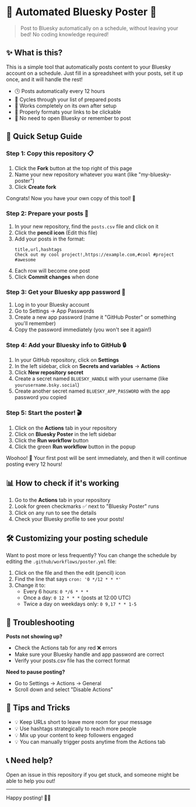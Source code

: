 # 🌊 Automated Bluesky Poster 🤖

> Post to Bluesky automatically on a schedule, without leaving your bed! No coding knowledge required! 

## ✨ What is this?

This is a simple tool that automatically posts content to your Bluesky account on a schedule. Just fill in a spreadsheet with your posts, set it up once, and it will handle the rest!

- 🕒 Posts automatically every 12 hours
- 📝 Cycles through your list of prepared posts
- 🔄 Works completely on its own after setup
- 🔗 Properly formats your links to be clickable
- 📱 No need to open Bluesky or remember to post

## 🚀 Quick Setup Guide

### Step 1: Copy this repository 📋

1. Click the **Fork** button at the top right of this page
2. Name your new repository whatever you want (like "my-bluesky-poster")
3. Click **Create fork**

Congrats! Now you have your own copy of this tool! 🎉

### Step 2: Prepare your posts 📝

1. In your new repository, find the `posts.csv` file and click on it
2. Click the **pencil icon** (Edit this file)
3. Add your posts in the format: 
   ```
   title,url,hashtags
   Check out my cool project!,https://example.com,#cool #project #awesome
   ```
4. Each row will become one post
5. Click **Commit changes** when done

### Step 3: Get your Bluesky app password 🔑

1. Log in to your Bluesky account
2. Go to Settings → App Passwords
3. Create a new app password (name it "GitHub Poster" or something you'll remember)
4. Copy the password immediately (you won't see it again!)

### Step 4: Add your Bluesky info to GitHub 🔒

1. In your GitHub repository, click on **Settings**
2. In the left sidebar, click on **Secrets and variables** → **Actions**
3. Click **New repository secret**
4. Create a secret named `BLUESKY_HANDLE` with your username (like `yourusername.bsky.social`)
5. Create another secret named `BLUESKY_APP_PASSWORD` with the app password you copied

### Step 5: Start the poster! 🎬

1. Click on the **Actions** tab in your repository
2. Click on **Bluesky Poster** in the left sidebar
3. Click the **Run workflow** button
4. Click the green **Run workflow** button in the popup

Woohoo! 🎉 Your first post will be sent immediately, and then it will continue posting every 12 hours!

## 📊 How to check if it's working

1. Go to the **Actions** tab in your repository
2. Look for green checkmarks ✅ next to "Bluesky Poster" runs
3. Click on any run to see the details
4. Check your Bluesky profile to see your posts!

## 🛠️ Customizing your posting schedule

Want to post more or less frequently? You can change the schedule by editing the `.github/workflows/poster.yml` file:

1. Click on the file and then the edit (pencil) icon
2. Find the line that says `cron: '0 */12 * * *'`
3. Change it to:
   - Every 6 hours: `0 */6 * * *`
   - Once a day: `0 12 * * *` (posts at 12:00 UTC)
   - Twice a day on weekdays only: `0 9,17 * * 1-5`

## 🤔 Troubleshooting

**Posts not showing up?**
- Check the Actions tab for any red ❌ errors
- Make sure your Bluesky handle and app password are correct
- Verify your posts.csv file has the correct format

**Need to pause posting?**
- Go to Settings → Actions → General
- Scroll down and select "Disable Actions"

## 🌟 Tips and Tricks

- 💡 Keep URLs short to leave more room for your message
- 💡 Use hashtags strategically to reach more people
- 💡 Mix up your content to keep followers engaged
- 💡 You can manually trigger posts anytime from the Actions tab

## 📞 Need help?

Open an issue in this repository if you get stuck, and someone might be able to help you out!

---

Happy posting! 🌊✨

